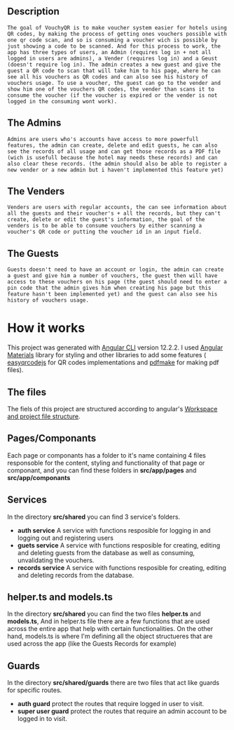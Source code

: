## Description

    The goal of VouchyQR is to make voucher system easier for hotels using QR codes, by making the process of getting ones vouchers possible with one qr code scan, and so is consuming a voucher wich is possible by just showing a code to be scanned. And for this process to work, the app has three types of users, an Admin (requires log in + not all logged in users are admins), a Vender (requires log in) and a Geust (doesn't require log in). The admin creates a new guest and give the guest a QR code to scan that will take him to his page, where he can see all his vouchers as QR codes and can also see his history of vouchers usage. To use a voucher, the guest can go to the vender and show him one of the vouchers QR codes, the vender than scans it to consume the voucher (if the voucher is expired or the vender is not logged in the consuming wont work).

## The Admins

    Admins are users who's accounts have access to more powerfull features, the admin can create, delete and edit guests, he can also see the records of all usage and can get those records as a PDF file (wich is usefull because the hotel may needs these records) and can also clear these records. (the admin should also be able to register a new vender or a new admin but i haven't implemented this feature yet)

## The Venders

    Venders are users with regular accounts, the can see information about all the guests and their voucher's + all the records, but they can't create, delete or edit the guest's information, the goal of the venders is to be able to consume vouchers by either scanning a voucher's QR code or putting the voucher id in an input field.

## The Guests

    Guests doesn't need to have an account or login, the admin can create a guest and give him a number of vouchers, the guest then will have access to these vouchers on his page (the guest should need to enter a pin code that the admin gives him when creating his page but this feature hasn't been implemented yet) and the guest can also see his history of vouchers usage.

# How it works

This project was generated with [Angular CLI](https://github.com/angular/angular-cli) version 12.2.2. I used [Angular Materials](https://material.angular.io/) library for styling and other libraries to add some features ( [easyqrcodejs](https://www.npmjs.com/package/easyqrcodejs) for QR codes implementations and [pdfmake](https://www.npmjs.com/package/pdfmake) for making pdf files).

## The files

The fiels of this project are structured according to angular's [Workspace and project file structure](https://angular.io/guide/file-structure).

## Pages/Componants

Each page or componants has a folder to it's name containing 4 files responsoble for the content, styling and functionality of that page or componant, and you can find these folders in **src/app/pages** and **src/app/componants**

## Services

In the directory **src/shared** you can find 3 service's folders.

- **auth service** A service with functions resposible for logging in and logging out and registering users
- **guets service** A service with functions resposible for creating, editing and deleting guests from the database as well as consuming, unvalidating the vouchers.
- **records service** A service with functions resposible for creating, editing and deleting records from the database.


## helper.ts and models.ts

In the directory **src/shared** you can find the two files **helper.ts** and **models.ts**, And in helper.ts file there are a few functions that are used across the entire app that help with certain functionalities. On the other hand, models.ts is where I'm defining all the object structueres that are used across the app (like the Guests Records for example)

## Guards

In the directory **src/shared/guards** there are two files that act like guards for specific routes.

- **auth guard** protect the routes that require logged in user to visit.
- **super user guard** protect the routes that require an admin account to be logged in to visit.
